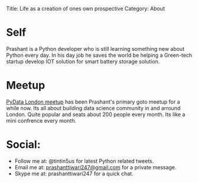 Title: Life as a creation of ones own prospective
Category: About

# Self 
Prashant is a Python developer who is still learning something new about Python every day. 
In his day job he saves the world be helping a Green-tech startup develop IOT solution for smart battery storage solution.

# Meetup
[PyData London meetup](https://www.meetup.com/PyData-London-Meetup/) has been Prashant's primary goto meetup for a while now. 
Its all about building data science community in and arround London. Quite popular and seats about 200 people every month. Its like a mini confrence every month. 

# Social:

- Follow me at: @tintin5us for latest Python related tweets. 
- Email me at: prashanttiwari247@gmail.com for a private message.
- Skype me at: prashanttiwari247 for a quick chat.

